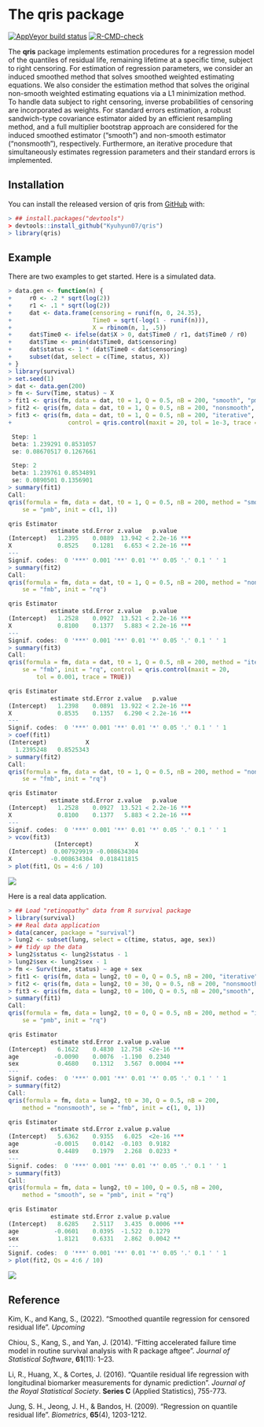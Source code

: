 
<!-- README.md is generated from README.Rmd. Please edit that file -->

# The qris package

<!-- badges: start -->

[![AppVeyor build
status](https://ci.appveyor.com/api/projects/status/ibq7asah7tmym46b/branch/master?svg=true)](https://ci.appveyor.com/project/stc04003/qris-shjbv/branch/master)
[![R-CMD-check](https://github.com/Kyuhyun07/qris/workflows/R-CMD-check/badge.svg)](https://github.com/Kyuhyun07/qris/actions)
<!-- badges: end -->

The **qris** package implements estimation procedures for a regression
model of the quantiles of residual life, remaining lifetime at a
specific time, subject to right censoring. For estimation of regression
parameters, we consider an induced smoothed method that solves smoothed
weighted estimating equations. We also consider the estimation method
that solves the original non-smooth weighted estimating equations via a
L1 minimization method. To handle data subject to right censoring,
inverse probabilities of censoring are incorporated as weights. For
standard errors estimation, a robust sandwich-type covariance estimator
aided by an efficient resampling method, and a full multiplier bootstrap
approach are considered for the induced smoothed estimator (“smooth”)
and non-smooth estimator (“nonsmooth”), respectively. Furthermore, an
iterative procedure that simultaneously estimates regression parameters
and their standard errors is implemented.

## Installation

You can install the released version of qris from
[GitHub](https://github.com/Kyuhyun07/qris) with:

``` r
> ## install.packages("devtools")
> devtools::install_github("Kyuhyun07/qris")
> library(qris)
```

## Example

There are two examples to get started. Here is a simulated data.

``` r
> data.gen <- function(n) {
+     r0 <- .2 * sqrt(log(2))
+     r1 <- .1 * sqrt(log(2))
+     dat <- data.frame(censoring = runif(n, 0, 24.35),
+                       Time0 = sqrt(-log(1 - runif(n))),
+                       X = rbinom(n, 1, .5))
+     dat$Time0 <- ifelse(dat$X > 0, dat$Time0 / r1, dat$Time0 / r0)
+     dat$Time <- pmin(dat$Time0, dat$censoring)
+     dat$status <- 1 * (dat$Time0 < dat$censoring)
+     subset(dat, select = c(Time, status, X))
+ }
> library(survival)
> set.seed(1)
> dat <- data.gen(200)
> fm <- Surv(Time, status) ~ X
> fit1 <- qris(fm, data = dat, t0 = 1, Q = 0.5, nB = 200, "smooth", "pmb", c(1,1))
> fit2 <- qris(fm, data = dat, t0 = 1, Q = 0.5, nB = 200, "nonsmooth", "fmb", "rq")
> fit3 <- qris(fm, data = dat, t0 = 1, Q = 0.5, nB = 200, "iterative", "fmb", "rq",
+                control = qris.control(maxit = 20, tol = 1e-3, trace = TRUE))

 Step: 1
 beta: 1.239291 0.8531057
 se: 0.08670517 0.1267661 

 Step: 2
 beta: 1.239761 0.8534891
 se: 0.0890501 0.1356901 
> summary(fit1)
Call:
qris(formula = fm, data = dat, t0 = 1, Q = 0.5, nB = 200, method = "smooth", 
    se = "pmb", init = c(1, 1))

qris Estimator
            estimate std.Error z.value   p.value    
(Intercept)   1.2395    0.0889  13.942 < 2.2e-16 ***
X             0.8525    0.1281   6.653 < 2.2e-16 ***
---
Signif. codes:  0 '***' 0.001 '**' 0.01 '*' 0.05 '.' 0.1 ' ' 1
> summary(fit2)
Call:
qris(formula = fm, data = dat, t0 = 1, Q = 0.5, nB = 200, method = "nonsmooth", 
    se = "fmb", init = "rq")

qris Estimator
            estimate std.Error z.value   p.value    
(Intercept)   1.2528    0.0927  13.521 < 2.2e-16 ***
X             0.8100    0.1377   5.883 < 2.2e-16 ***
---
Signif. codes:  0 '***' 0.001 '**' 0.01 '*' 0.05 '.' 0.1 ' ' 1
> summary(fit3)
Call:
qris(formula = fm, data = dat, t0 = 1, Q = 0.5, nB = 200, method = "iterative", 
    se = "fmb", init = "rq", control = qris.control(maxit = 20, 
        tol = 0.001, trace = TRUE))

qris Estimator
            estimate std.Error z.value   p.value    
(Intercept)   1.2398    0.0891  13.922 < 2.2e-16 ***
X             0.8535    0.1357   6.290 < 2.2e-16 ***
---
Signif. codes:  0 '***' 0.001 '**' 0.01 '*' 0.05 '.' 0.1 ' ' 1
> coef(fit1)
(Intercept)           X 
  1.2395248   0.8525343 
> summary(fit2)
Call:
qris(formula = fm, data = dat, t0 = 1, Q = 0.5, nB = 200, method = "nonsmooth", 
    se = "fmb", init = "rq")

qris Estimator
            estimate std.Error z.value   p.value    
(Intercept)   1.2528    0.0927  13.521 < 2.2e-16 ***
X             0.8100    0.1377   5.883 < 2.2e-16 ***
---
Signif. codes:  0 '***' 0.001 '**' 0.01 '*' 0.05 '.' 0.1 ' ' 1
> vcov(fit3)
             (Intercept)            X
(Intercept)  0.007929919 -0.008634304
X           -0.008634304  0.018411815
> plot(fit1, Qs = 4:6 / 10)
```

![](README_files/figure-gfm/example-1.png)<!-- -->

Here is a real data application.

``` r
> ## Load "retinopathy" data from R survival package
> library(survival)
> ## Real data application
> data(cancer, package = "survival")
> lung2 <- subset(lung, select = c(time, status, age, sex))
> ## tidy up the data
> lung2$status <- lung2$status - 1
> lung2$sex <- lung2$sex - 1
> fm <- Surv(time, status) ~ age + sex
> fit1 <- qris(fm, data = lung2, t0 = 0, Q = 0.5, nB = 200, "iterative", "pmb", "rq")
> fit2 <- qris(fm, data = lung2, t0 = 30, Q = 0.5, nB = 200, "nonsmooth", "fmb", c(1, 0, 1))
> fit3 <- qris(fm, data = lung2, t0 = 100, Q = 0.5, nB = 200,"smooth", "pmb", "rq")
> summary(fit1)
Call:
qris(formula = fm, data = lung2, t0 = 0, Q = 0.5, nB = 200, method = "iterative", 
    se = "pmb", init = "rq")

qris Estimator
            estimate std.Error z.value p.value    
(Intercept)   6.1622    0.4830  12.758  <2e-16 ***
age          -0.0090    0.0076  -1.190  0.2340    
sex           0.4680    0.1312   3.567  0.0004 ***
---
Signif. codes:  0 '***' 0.001 '**' 0.01 '*' 0.05 '.' 0.1 ' ' 1
> summary(fit2)
Call:
qris(formula = fm, data = lung2, t0 = 30, Q = 0.5, nB = 200, 
    method = "nonsmooth", se = "fmb", init = c(1, 0, 1))

qris Estimator
            estimate std.Error z.value p.value    
(Intercept)   5.6362    0.9355   6.025  <2e-16 ***
age          -0.0015    0.0142  -0.103  0.9182    
sex           0.4489    0.1979   2.268  0.0233 *  
---
Signif. codes:  0 '***' 0.001 '**' 0.01 '*' 0.05 '.' 0.1 ' ' 1
> summary(fit3)
Call:
qris(formula = fm, data = lung2, t0 = 100, Q = 0.5, nB = 200, 
    method = "smooth", se = "pmb", init = "rq")

qris Estimator
            estimate std.Error z.value p.value    
(Intercept)   8.6285    2.5117   3.435  0.0006 ***
age          -0.0601    0.0395  -1.522  0.1279    
sex           1.8121    0.6331   2.862  0.0042 ** 
---
Signif. codes:  0 '***' 0.001 '**' 0.01 '*' 0.05 '.' 0.1 ' ' 1
> plot(fit2, Qs = 4:6 / 10)
```

![](README_files/figure-gfm/example2-1.png)<!-- -->

## Reference

Kim, K., and Kang, S., (2022). “Smoothed quantile regression for
censored residual life”. *Upcoming*

Chiou, S., Kang, S., and Yan, J. (2014). “Fitting accelerated failure
time model in routine survival analysis with R package aftgee”. *Journal
of Statistical Software*, **61**(11): 1–23.

Li, R., Huang, X., & Cortes, J. (2016). “Quantile residual life
regression with longitudinal biomarker measurements for dynamic
prediction”. *Journal of the Royal Statistical Society*. **Series C**
(Applied Statistics), 755-773.

Jung, S. H., Jeong, J. H., & Bandos, H. (2009). “Regression on quantile
residual life”. *Biometrics*, **65**(4), 1203-1212.
